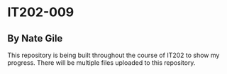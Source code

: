 # IT202-009
## By Nate Gile

This repository is being built throughout the course of IT202 to show my progress. There will be multiple files
uploaded to this repository. 
